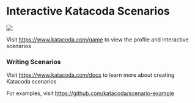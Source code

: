 # Interactive Katacoda Scenarios

[![](http://shields.katacoda.com/katacoda/game/count.svg)](https://www.katacoda.com/game "Get your profile on Katacoda.com")

Visit https://www.katacoda.com/game to view the profile and interactive scenarios

### Writing Scenarios
Visit https://www.katacoda.com/docs to learn more about creating Katacoda scenarios

For examples, visit https://github.com/katacoda/scenario-example
